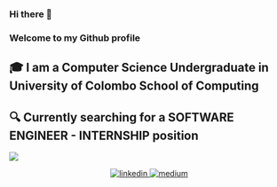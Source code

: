 ### Hi there 👋 
### Welcome to my Github profile 
## :mortar_board: I am a Computer Science Undergraduate in University of Colombo School of Computing
## :mag: Currently searching for a SOFTWARE ENGINEER - INTERNSHIP position
![](https://komarev.com/ghpvc/?username=SulaRanawake&color=blueviolet&style=plastic)

<p align="center">
  <a href="https://www.linkedin.com/in/sulakshana-ranawake" target="_blank">
    <img src="https://img.icons8.com/color/96/000000/linkedin.png" alt="linkedin"/>
  </a>
  <a href="https://medium.com/@sula.ranawake" target="_blank">
    <img src="https://img.icons8.com/color/96/000000/medium-logo.png" alt="medium"/>
  </a>
</p>
<!--
<p  align="center">
  <img src="https://visitor-badge.glitch.me/badge?page_id=matyo91.matyo91" alt="visitor badge"/>
</p>
![![Edit Github profile](https://codesandbox.io/static/img/play-codesandbox.svg)](https://codesandbox.io/s/github-profile-2ijk7?fontsize=14&hidenavigation=1)
-->

<!--
how to make this gif ?
I made my with https://codesandbox.io/s/github-profile-2ijk7
Then i recorded my screen to gif on Mac with Quicktime and https://gist.github.com/tskaggs/6394639
-->

<!--
**SulaRanawake/SulaRanawake** is a ✨ _special_ ✨ repository because its `README.md` (this file) appears on your GitHub profile.

Here are some ideas to get you started:

- 🔭 I’m currently working on ...
- 🌱 I’m currently learning ...
### React JS, React Native, Machine Learning
- 👯 I’m looking to collaborate on ...
- 🤔 I’m looking for help with ...
- 💬 Ask me about ...
- 📫 How to reach me: ...
- 😄 Pronouns: ...
- ⚡ Fun fact: ...
-->
